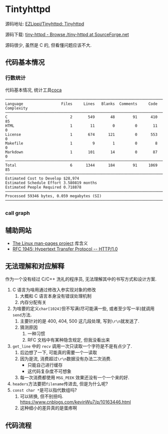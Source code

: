 # Tintyhttpd

源码地址: [EZLippi/Tinyhttpd: Tinyhttpd](https://github.com/EZLippi/Tinyhttpd)

源码下载: [tiny-httpd - Browse /tiny-httpd at SourceForge.net](https://sourceforge.net/projects/tiny-httpd/files/tiny-httpd/)

源码很少, 虽然是 C 的, 但看懂问题应该不大.

## 代码基本情况

### 行数统计

代码基本情况, 统计工具[coca](https://github.com/inherd/coca)
```
───────────────────────────────────────────────────────────────────────────────
Language                 Files     Lines   Blanks  Comments     Code Complexity
───────────────────────────────────────────────────────────────────────────────
C                            2       549       48        91      410         85
HTML                         1        11        0         0       11          0
License                      1       674      121         0      553          0
Makefile                     1         9        1         0        8          0
Markdown                     1       101       14         0       87          0
───────────────────────────────────────────────────────────────────────────────
Total                        6      1344      184        91     1069         85
───────────────────────────────────────────────────────────────────────────────
Estimated Cost to Develop $28,974
Estimated Schedule Effort 3.580819 months
Estimated People Required 0.718878
───────────────────────────────────────────────────────────────────────────────
Processed 59346 bytes, 0.059 megabytes (SI)
───────────────────────────────────────────────────────────────────────────────
```

### call graph



## 辅助网站

* [The Linux man-pages project](https://www.kernel.org/doc/man-pages/) 库含义
* [RFC 1945: Hypertext Transfer Protocol -- HTTP/1.0](https://www.rfc-editor.org/rfc/rfc1945.html)

## 无法理解和对应解释

作为一个没有经过 C/C++ 洗礼的程序员, 无法理解其中的书写方式和设计方案.

1. C 语言为啥用通过修改入参实现对象的修改
    1. 大概和 C 语言本身没有错误处理机制
    2. 内存分配有关
2. 为啥要的定义`char[1024]`但不写满\(尽可能满一些, 或者至少写一半\)就调用`send`方法.
    1. 主要针对的是 400, 404, 500 这几段处理, 写到`\r\n`就发送了.
    2. 猜测原因
        1. 一种习惯
        2. RFC 文档中有某种隐含规定, 但我没看出来
3. `get_line` 中的 `recv` 调用一次只读取一个字符是不是有点少了.
    1. 后边想了一下, 可能真的需要一个一读取
    2. 因为是流, 消费超过`\r\n`数据没有办法二次消费.
        * 只能自己进行缓存
        * 这代码复杂度不可想象
    3. 每一次消费都使用 `MSG_PEEK` 效果还没有一个一个来的好.
4. `headers`方法要把`filename`传进去, 但是为什么呢?
5. `const char *`是可以指代数组吗?
    1. 可以转换, 但不别扭吗. https://www.cnblogs.com/kevinWu7/p/10163446.html
    2. 这种细小的差异真的是蛋疼啊



## 代码流程
